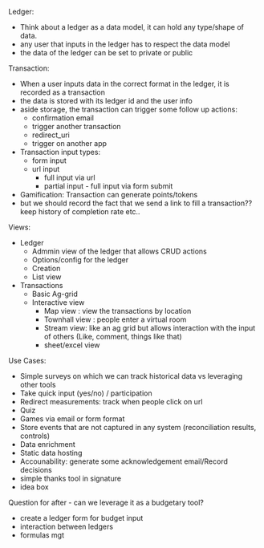 Ledger:
- Think about a ledger as a data model, it can hold any type/shape of data.
- any user that inputs in the ledger has to respect the data model
- the data of the ledger can be set to private or public

Transaction:
- When a user inputs data in the correct format in the ledger, it is recorded as a transaction
- the data is stored with its ledger id and the user info
- aside storage, the transaction can trigger some follow up actions:
    - confirmation email
    - trigger another transaction
    - redirect_uri
    - trigger on another app
- Transaction input types:
    - form input
    - url input
        - full input via url
        - partial input - full input via form submit
- Gamification: Transaction can generate points/tokens
- but we should record the fact that we send a link to fill a transaction?? keep history of completion rate etc..

Views:
- Ledger
    - Admmin view of the ledger that allows CRUD actions
    - Options/config for the ledger
    - Creation
    - List view
- Transactions
    - Basic Ag-grid
    - Interactive view
        - Map view : view the transactions by location
        - Townhall view : people enter a virtual room
        - Stream view: like an ag grid but allows interaction with the input of others (Like, comment, things like that)
        - sheet/excel view


Use Cases:
- Simple surveys on which we can track historical data vs leveraging other tools
- Take quick input (yes/no) / participation
- Redirect measurements: track when people click on url
- Quiz
- Games via email or form format
- Store events that are not captured in any system (reconciliation results, controls)
- Data enrichment
- Static data hosting
- Accounability: generate some acknowledgement email/Record decisions
- simple thanks tool in signature
- idea box

Question for after - can we leverage it as a budgetary tool?
- create a ledger form for budget input 
- interaction between ledgers
- formulas mgt
